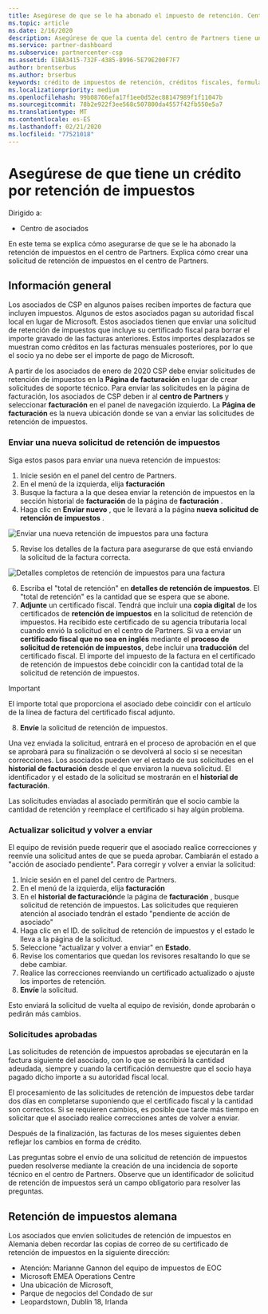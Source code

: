 ```yaml
---
title: Asegúrese de que se le ha abonado el impuesto de retención. Centro de Partners
ms.topic: article
ms.date: 2/16/2020
description: Asegúrese de que la cuenta del centro de Partners tiene un crédito por retención de impuestos mediante la creación de una solicitud de retención de impuestos en el centro de Partners.
ms.service: partner-dashboard
ms.subservice: partnercenter-csp
ms.assetid: E1BA3415-732F-4385-8996-5E79E200F7F7
author: brentserbus
ms.author: brserbus
keywords: crédito de impuestos de retención, créditos fiscales, formulario de crédito fiscal alemán, certificados de impuestos
ms.localizationpriority: medium
ms.openlocfilehash: 99b08766efa17f1ee0d52ec88147989f1f11047b
ms.sourcegitcommit: 78b2e922f3ee568c507800da4557f42fb550e5a7
ms.translationtype: MT
ms.contentlocale: es-ES
ms.lasthandoff: 02/21/2020
ms.locfileid: "77521018"
---
```

# <a name="make-sure-you-are-credited-for-withholding-tax"></a>Asegúrese de que tiene un crédito por retención de impuestos

Dirigido a:

- Centro de asociados

En este tema se explica cómo asegurarse de que se le ha abonado la retención de impuestos en el centro de Partners. Explica cómo crear una solicitud de retención de impuestos en el centro de Partners.

## <a name="overview"></a>Información general

Los asociados de CSP en algunos países reciben importes de factura que incluyen impuestos. Algunos de estos asociados pagan su autoridad fiscal local en lugar de Microsoft. Estos asociados tienen que enviar una solicitud de retención de impuestos que incluye su certificado fiscal para borrar el importe gravado de las facturas anteriores. Estos importes desplazados se muestran como créditos en las facturas mensuales posteriores, por lo que el socio ya no debe ser el importe de pago de Microsoft.

A partir de los asociados de enero de 2020 CSP debe enviar solicitudes de retención de impuestos en la **Página de facturación** en lugar de crear solicitudes de soporte técnico. Para enviar las solicitudes en la página de facturación, los asociados de CSP deben ir al **centro de Partners** y seleccionar **facturación** en el panel de navegación izquierdo. La **Página de facturación** es la nueva ubicación donde se van a enviar las solicitudes de retención de impuestos. 

### <a name="submit-a-new-tax-withholding-request"></a>Enviar una nueva solicitud de retención de impuestos

Siga estos pasos para enviar una nueva retención de impuestos:

1. Inicie sesión en el panel del centro de Partners.
2. En el menú de la izquierda, elija **facturación**
3. Busque la factura a la que desea enviar la retención de impuestos en la sección historial de **facturación** de la página de **facturación** .
4. Haga clic en **Enviar nuevo** , que le llevará a la página **nueva solicitud de retención de impuestos** .

![Enviar una nueva retención de impuestos para una factura](images/wht1.png)

5. Revise los detalles de la factura para asegurarse de que está enviando la solicitud de la factura correcta.

![Detalles completos de retención de impuestos para una factura](images/wht2.png)

6. Escriba el "total de retención" en **detalles de retención de impuestos**. El "total de retención" es la cantidad que se espera que se abone.
7. **Adjunte** un certificado fiscal. Tendrá que incluir una **copia digital** de los certificados de **retención de impuestos** en la solicitud de retención de impuestos. Ha recibido este certificado de su agencia tributaria local cuando envió la solicitud en el centro de Partners. Si va a enviar un **certificado fiscal que no sea en inglés** mediante el **proceso de solicitud de retención de impuestos**, debe incluir una **traducción** del certificado fiscal. El importe del impuesto de la factura en el certificado de retención de impuestos debe coincidir con la cantidad total de la solicitud de retención de impuestos. 

> [!IMPORTANT]
> El importe total que proporciona el asociado debe coincidir con el artículo de la línea de factura del certificado fiscal adjunto.

8. **Envíe** la solicitud de retención de impuestos.

Una vez enviada la solicitud, entrará en el proceso de aprobación en el que se aprobará para su finalización o se devolverá al socio si se necesitan correcciones. Los asociados pueden ver el estado de sus solicitudes en el **historial de facturación** desde el que enviaron la nueva solicitud. El identificador y el estado de la solicitud se mostrarán en el **historial de facturación**.

Las solicitudes enviadas al asociado permitirán que el socio cambie la cantidad de retención y reemplace el certificado si hay algún problema. 

### <a name="update-request-and-resubmit"></a>Actualizar solicitud y volver a enviar

El equipo de revisión puede requerir que el asociado realice correcciones y reenvíe una solicitud antes de que se pueda aprobar. Cambiarán el estado a "acción de asociado pendiente". Para corregir y volver a enviar la solicitud:
 
1. Inicie sesión en el panel del centro de Partners.
2. En el menú de la izquierda, elija **facturación**
3. En el **historial de facturación**de la página de **facturación** , busque solicitud de retención de impuestos. Las solicitudes que requieren atención al asociado tendrán el estado "pendiente de acción de asociado"
4. Haga clic en el ID. de solicitud de retención de impuestos y el estado le lleva a la página de la solicitud.
5. Seleccione "actualizar y volver a enviar" en **Estado**.
6. Revise los comentarios que quedan los revisores resaltando lo que se debe cambiar.
7. Realice las correcciones reenviando un certificado actualizado o ajuste los importes de retención.
8. **Envíe** la solicitud. 

Esto enviará la solicitud de vuelta al equipo de revisión, donde aprobarán o pedirán más cambios.
 
### <a name="approved-requests"></a>Solicitudes aprobadas

Las solicitudes de retención de impuestos aprobadas se ejecutarán en la factura siguiente del asociado, con lo que se escribirá la cantidad adeudada, siempre y cuando la certificación demuestre que el socio haya pagado dicho importe a su autoridad fiscal local.

El procesamiento de las solicitudes de retención de impuestos debe tardar dos días en completarse suponiendo que el certificado fiscal y la cantidad son correctos. Si se requieren cambios, es posible que tarde más tiempo en solicitar que el asociado realice correcciones antes de volver a enviar.

Después de la finalización, las facturas de los meses siguientes deben reflejar los cambios en forma de crédito.
 
Las preguntas sobre el envío de una solicitud de retención de impuestos pueden resolverse mediante la creación de una incidencia de soporte técnico en el centro de Partners. Observe que un identificador de solicitud de retención de impuestos será un campo obligatorio para resolver las preguntas.

## <a name="german-tax-withholding"></a>Retención de impuestos alemana

Los asociados que envíen solicitudes de retención de impuestos en Alemania deben recordar las copias de correo de su certificado de retención de impuestos en la siguiente dirección: 

- Atención: Marianne Gannon del equipo de impuestos de EOC
- Microsoft EMEA Operations Centre
- Una ubicación de Microsoft,
- Parque de negocios del Condado de sur
- Leopardstown, Dublín 18, Irlanda

